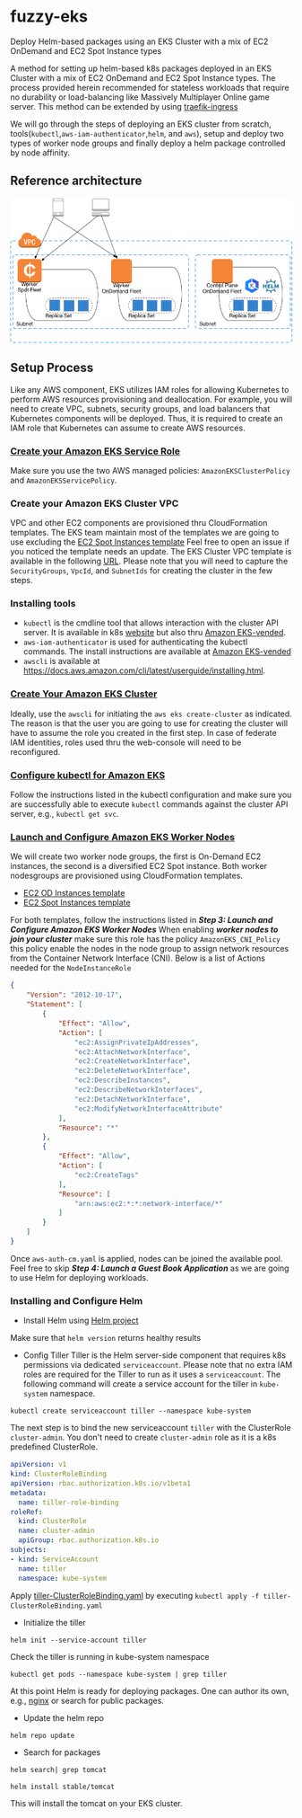 # fuzzy-eks
Deploy Helm-based packages using an EKS Cluster with a mix of EC2 OnDemand and EC2 Spot Instance types   

A method for setting up helm-based k8s packages deployed in an EKS Cluster with a mix of EC2 OnDemand and EC2 Spot Instance types. The process provided herein recommended for stateless workloads that require no durability or load-balancing like Massively Multiplayer Online game server. This method can be extended by using [traefik-ingress](https://github.com/pahud/amazon-eks-workshop/blob/master/03-creating-services/ingress/traefik-ingress/README.md)

We will go through the steps of deploying an EKS cluster from scratch, tools(`kubectl`,`aws-iam-authenticator`,`helm`, and `aws`), setup and deploy two types of worker node groups and finally deploy a helm package controlled by node affinity.

## Reference architecture
![alt_text](https://github.com/yahavb/fuzzy-eks/blob/master/images/arch-eks-helm.png)

## Setup Process
Like any AWS component, EKS utilizes IAM roles for allowing Kubernetes to perform AWS resources provisioning and deallocation. For example, you will need to create VPC, subnets, security groups, and load balancers that Kubernetes components will be deployed. Thus, it is required to create an IAM role that Kubernetes can assume to create AWS resources.
### [Create your Amazon EKS Service Role](https://docs.aws.amazon.com/eks/latest/userguide/getting-started.html)

Make sure you use the two AWS managed policies: `AmazonEKSClusterPolicy` and `AmazonEKSServicePolicy`. 

### Create your Amazon EKS Cluster VPC

VPC and other EC2 components are provisioned thru CloudFormation templates. The EKS team maintain most of the templates we are going to use excluding the [EC2 Spot Instances template](https://github.com/yahavb/fuzzy-eks/blob/master/cloud-fomration/spot-nodegroup.yaml) Feel free to open an issue if you noticed the template needs an update. 
The EKS Cluster VPC template is available in the following [URL](https://amazon-eks.s3-us-west-2.amazonaws.com/cloudformation/2018-08-21/amazon-eks-vpc-sample.yaml). Please note that you will need to capture the `SecurityGroups`, `VpcId`, and `SubnetIds` for creating the cluster in the few steps. 

### Installing tools
* `kubectl` is the cmdline tool that allows interaction with the cluster API server. It is available in k8s [website](https://kubernetes.io/docs/tasks/tools/install-kubectl/) but also thru [Amazon EKS-vended](https://amazon-eks.s3-us-west-2.amazonaws.com/1.10.3/2018-07-26/bin/darwin/amd64/kubectl). 
* `aws-iam-authenticator` is used for authenticating the kubectl commands. The install instructions are available at [Amazon EKS-vended](https://docs.aws.amazon.com/eks/latest/userguide/configure-kubectl.html) 
* `awscli` is available at https://docs.aws.amazon.com/cli/latest/userguide/installing.html. 

### [Create Your Amazon EKS Cluster](https://docs.aws.amazon.com/eks/latest/userguide/getting-started.html)
Ideally, use the `awscli` for initiating the `aws eks create-cluster` as indicated. The reason is that the user you are going to use for creating the cluster will have to assume the role you created in the first step. In case of federate IAM identities, roles used thru the web-console will need to be reconfigured. 


### [Configure kubectl for Amazon EKS](https://docs.aws.amazon.com/eks/latest/userguide/getting-started.html#Create%20Your%20Amazon%20EKS%20Cluster)
Follow the instructions listed in the kubectl configuration and make sure you are successfully able to execute `kubectl` commands against the cluster API server, e.g., `kubectl get svc`.

### [Launch and Configure Amazon EKS Worker Nodes](https://docs.aws.amazon.com/eks/latest/userguide/getting-started.html#Create%20Your%20Amazon%20EKS%20Cluster)
We will create two worker node groups, the first is On-Demand EC2 instances, the second is a diversified EC2 Spot instance. 
Both worker nodesgroups are provisioned using CloudFormation templates.
* [EC2 OD Instances template](https://amazon-eks.s3-us-west-2.amazonaws.com/cloudformation/2018-08-21/amazon-eks-nodegroup.yaml)
* [EC2 Spot Instances template](https://github.com/yahavb/fuzzy-eks/blob/master/cloud-fomration/spot-nodegroup.yaml)

For both templates, follow the instructions listed in ***Step 3: Launch and Configure Amazon EKS Worker Nodes***
When enabling ***worker nodes to join your cluster*** make sure this role has the policy `AmazonEKS_CNI_Policy` this policy enable the nodes in the node group to assign network resources from the Container Network Interface (CNI). Below is a list of Actions needed for the `NodeInstanceRole`
```json
{
    "Version": "2012-10-17",
    "Statement": [
        {
            "Effect": "Allow",
            "Action": [
                "ec2:AssignPrivateIpAddresses",
                "ec2:AttachNetworkInterface",
                "ec2:CreateNetworkInterface",
                "ec2:DeleteNetworkInterface",
                "ec2:DescribeInstances",
                "ec2:DescribeNetworkInterfaces",
                "ec2:DetachNetworkInterface",
                "ec2:ModifyNetworkInterfaceAttribute"
            ],
            "Resource": "*"
        },
        {
            "Effect": "Allow",
            "Action": [
                "ec2:CreateTags"
            ],
            "Resource": [
                "arn:aws:ec2:*:*:network-interface/*"
            ]
        }
    ]
}
```
Once `aws-auth-cm.yaml` is applied, nodes can be joined the available pool. Feel free to skip ***Step 4: Launch a Guest Book Application*** as we are going to use Helm for deploying workloads. 

### Installing and Configure Helm
* Install Helm using [Helm project](https://github.com/helm/helm/releases)

Make sure that `helm version` returns healthy results

* Config Tiller 
Tiller is the Helm server-side component that requires k8s permissions via dedicated `serviceaccount`. Please note that no extra IAM roles are required for the Tiller to run as it uses a `serviceaccount`. The following command will create a service account for the tiller in `kube-system` namespace. 
```
kubectl create serviceaccount tiller --namespace kube-system
```
The next step is to bind the new serviceaccount `tiller` with the ClusterRole `cluster-admin`. You don't need to create `cluster-admin` role as it is a k8s predefined ClusterRole. 

```yaml
apiVersion: v1
kind: ClusterRoleBinding
apiVersion: rbac.authorization.k8s.io/v1beta1
metadata:
  name: tiller-role-binding
roleRef:
  kind: ClusterRole
  name: cluster-admin
  apiGroup: rbac.authorization.k8s.io
subjects:
- kind: ServiceAccount
  name: tiller
  namespace: kube-system
  ```

Apply [tiller-ClusterRoleBinding.yaml](https://github.com/yahavb/fuzzy-eks/blob/master/config/tiller-ClusterRoleBinding.yaml) by executing `kubectl apply -f tiller-ClusterRoleBinding.yaml` 

* Initialize the tiller
```
helm init --service-account tiller
```
Check the tiller is running in kube-system namespace
```
kubectl get pods --namespace kube-system | grep tiller
```

At this point Helm is ready for deploying packages. One can author its own, e.g., [nginx](https://github.com/yahavb/nginx-ananware) or search for public packages. 

* Update the helm repo
```
helm repo update
```
* Search for packages 
```
helm search| grep tomcat
```
```
helm install stable/tomcat
```
This will install the tomcat on your EKS cluster. 




